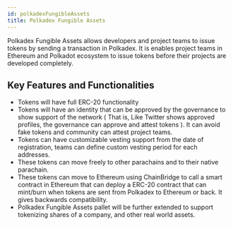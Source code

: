 ```yaml
---
id: polkadexFungibleAssets
title: Polkadex Fungible Assets
---
```


Polkadex Fungible Assets allows developers and project teams to issue tokens by sending a transaction in Polkadex. It is enables project teams in Ethereum and Polkadot ecosystem to issue tokens before their projects are developed completely.

## Key Features and Functionalities

- Tokens will have full ERC-20 functionality
- Tokens will have an identity that can be approved by the governance to show support of the network ( That is, Like Twitter shows approved profiles, the governance can approve and attest tokens ). It can avoid fake tokens and community can attest project teams.
- Tokens can have customizable vesting support from the date of registration, teams can define custom vesting period for each addresses.
- These tokens can move freely to other parachains and to their native parachain.
- These tokens can move to Ethereum using  ChainBridge to call a smart contract in Ethereum that can deploy a ERC-20 contract that can mint/burn when tokens are sent from Polkadex to Ethereum or back. It gives backwards compatibility.
- Polkadex Fungible Assets pallet will be further extended to support tokenizing shares of a company, and other real world assets.